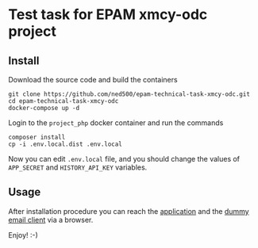 # Test task for EPAM xmcy-odc project

## Install
Download the source code and build the containers
```shell
git clone https://github.com/ned500/epam-technical-task-xmcy-odc.git
cd epam-technical-task-xmcy-odc
docker-compose up -d
```

Login to the `project_php` docker container and run the commands
```shell
composer install
cp -i .env.local.dist .env.local
```
Now you can edit `.env.local` file, and you should change the values of `APP_SECRET`
and `HISTORY_API_KEY` variables.

## Usage
After installation procedure you can reach the [application](http://localhost:8080) and the [dummy email client](http://localhost:8081/) via a browser.

Enjoy! :-)
